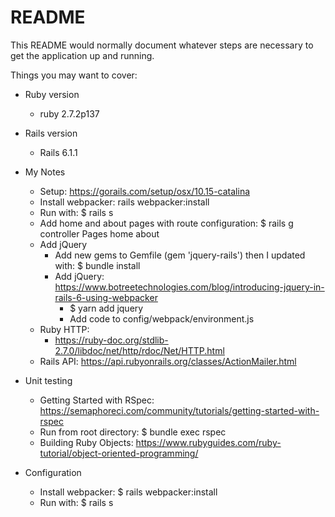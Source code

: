 # README

This README would normally document whatever steps are necessary to get the
application up and running.

Things you may want to cover:

* Ruby version
  - ruby 2.7.2p137

* Rails version
  - Rails 6.1.1

* My Notes
  - Setup: https://gorails.com/setup/osx/10.15-catalina
  - Install webpacker: rails webpacker:install
  - Run with: $ rails s
  - Add home and about pages with route configuration: $ rails g controller Pages home about
  - Add jQuery
    - Add new gems to Gemfile (gem 'jquery-rails') then I updated with: $ bundle install
    - Add jQuery: https://www.botreetechnologies.com/blog/introducing-jquery-in-rails-6-using-webpacker
      - $ yarn add jquery
      - Add code to config/webpack/environment.js
  - Ruby HTTP:
    - https://ruby-doc.org/stdlib-2.7.0/libdoc/net/http/rdoc/Net/HTTP.html
  - Rails API: https://api.rubyonrails.org/classes/ActionMailer.html

* Unit testing
  - Getting Started with RSpec: https://semaphoreci.com/community/tutorials/getting-started-with-rspec
  - Run from root directory: $ bundle exec rspec
  - Building Ruby Objects: https://www.rubyguides.com/ruby-tutorial/object-oriented-programming/


* Configuration
  - Install webpacker: $ rails webpacker:install
  - Run with: $ rails s
